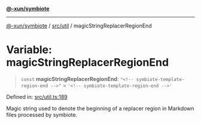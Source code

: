 [**@-xun/symbiote**](../../../README.md)

***

[@-xun/symbiote](../../../README.md) / [src/util](../README.md) / magicStringReplacerRegionEnd

# Variable: magicStringReplacerRegionEnd

> `const` **magicStringReplacerRegionEnd**: `"<!-- symbiote-template-region-end -->"` = `'<!-- symbiote-template-region-end -->'`

Defined in: [src/util.ts:189](https://github.com/Xunnamius/symbiote/blob/71ec833685b57a820bf8f2491ca78156a6893662/src/util.ts#L189)

Magic string used to denote the beginning of a replacer region in Markdown
files processed by symbiote.
